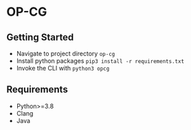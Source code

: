 # OP-CG

## Getting Started

- Navigate to project directory `op-cg`
- Install python packages `pip3 install -r requirements.txt`
- Invoke the CLI with `python3 opcg`

## Requirements

- Python>=3.8
- Clang
- Java
